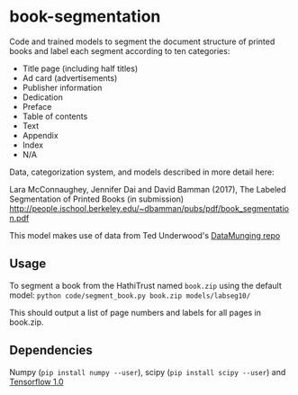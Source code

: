 # book-segmentation

Code and trained models to segment the document structure of printed books and label each segment according to ten categories:

* Title page (including half titles)
* Ad card (advertisements)
* Publisher information
* Dedication
* Preface
* Table of contents
* Text
* Appendix
* Index
* N/A

Data, categorization system, and models described in more detail here:

Lara McConnaughey, Jennifer Dai and David Bamman (2017), The Labeled Segmentation of Printed Books (in submission)
http://people.ischool.berkeley.edu/~dbamman/pubs/pdf/book_segmentation.pdf

This model makes use of data from Ted Underwood's [DataMunging repo](https://github.com/tedunderwood/DataMunging)

## Usage

To segment a book from the HathiTrust named `book.zip` using the default model:
`python code/segment_book.py book.zip models/labseg10/`

This should output a list of page numbers and labels for all pages in book.zip.

## Dependencies

Numpy (`pip install numpy --user`), scipy (`pip install scipy --user`) and [Tensorflow 1.0](https://www.tensorflow.org/install/)
